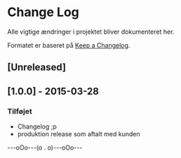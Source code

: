 # Change Log
Alle vigtige ændringer i projektet bliver dokumenteret her.

Formatet er baseret på [Keep a Changelog](http://keepachangelog.com/).

## [Unreleased]

## [1.0.0] - 2015-03-28
### Tilføjet
- Changelog ;p
- produktion release som aftalt med kunden

---oOo---(o . o)---oOo---